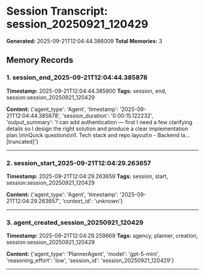 # Session Transcript: session_20250921_120429

**Generated:** 2025-09-21T12:04:44.386009
**Total Memories:** 3

## Memory Records

### 1. session_end_2025-09-21T12:04:44.385878

**Timestamp:** 2025-09-21T12:04:44.385900
**Tags:** session, end, session:session_20250921_120429

**Content:** {'agent_type': 'Agent', 'timestamp': '2025-09-21T12:04:44.385878', 'session_duration': '0:00:15.122232', 'output_summary': 'I can add authentication — first I need a few clarifying details so I design the right solution and produce a clear implementation plan.\n\nQuick questions\n1. Tech stack and repo layout\n   - Backend la...[truncated]'}

---

### 2. session_start_2025-09-21T12:04:29.263657

**Timestamp:** 2025-09-21T12:04:29.263659
**Tags:** session, start, session:session_20250921_120429

**Content:** {'agent_type': 'Agent', 'timestamp': '2025-09-21T12:04:29.263657', 'context_id': 'unknown'}

---

### 3. agent_created_session_20250921_120429

**Timestamp:** 2025-09-21T12:04:29.259669
**Tags:** agency, planner, creation, session:session_20250921_120429

**Content:** {'agent_type': 'PlannerAgent', 'model': 'gpt-5-mini', 'reasoning_effort': 'low', 'session_id': 'session_20250921_120429'}

---

